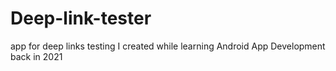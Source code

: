 # Deep-link-tester
app for deep links testing I created while learning Android App Development back in 2021

